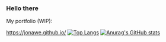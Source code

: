 ### Hello there

My portfolio (WIP):

https://jonawe.github.io/
[![Top Langs](https://github-readme-stats.vercel.app/api/top-langs/?username=jonawe&langs_count=8)](https://github.com/anuraghazra/github-readme-stats)
[![Anurag's GitHub stats](https://github-readme-stats.vercel.app/api?username=anuraghazra)](https://github.com/anuraghazra/github-readme-stats)
